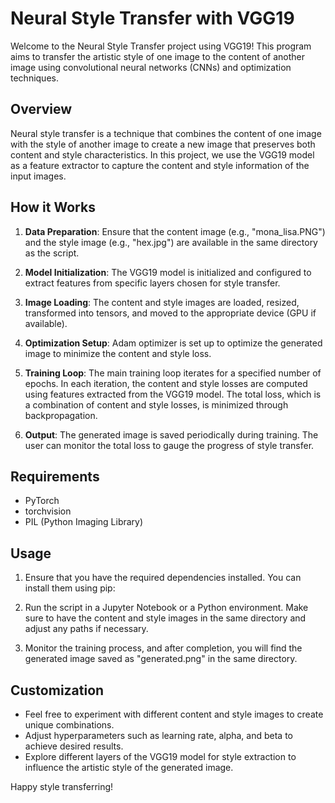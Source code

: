 # Neural Style Transfer with VGG19

Welcome to the Neural Style Transfer project using VGG19! This program aims to transfer the artistic style of one image to the content of another image using convolutional neural networks (CNNs) and optimization techniques.

## Overview

Neural style transfer is a technique that combines the content of one image with the style of another image to create a new image that preserves both content and style characteristics. In this project, we use the VGG19 model as a feature extractor to capture the content and style information of the input images.

## How it Works

1. **Data Preparation**: Ensure that the content image (e.g., "mona_lisa.PNG") and the style image (e.g., "hex.jpg") are available in the same directory as the script.

2. **Model Initialization**: The VGG19 model is initialized and configured to extract features from specific layers chosen for style transfer.

3. **Image Loading**: The content and style images are loaded, resized, transformed into tensors, and moved to the appropriate device (GPU if available).

4. **Optimization Setup**: Adam optimizer is set up to optimize the generated image to minimize the content and style loss.

5. **Training Loop**: The main training loop iterates for a specified number of epochs. In each iteration, the content and style losses are computed using features extracted from the VGG19 model. The total loss, which is a combination of content and style losses, is minimized through backpropagation.

6. **Output**: The generated image is saved periodically during training. The user can monitor the total loss to gauge the progress of style transfer.

## Requirements

- PyTorch
- torchvision
- PIL (Python Imaging Library)

## Usage

1. Ensure that you have the required dependencies installed. You can install them using pip:

2. Run the script in a Jupyter Notebook or a Python environment. Make sure to have the content and style images in the same directory and adjust any paths if necessary.

3. Monitor the training process, and after completion, you will find the generated image saved as "generated.png" in the same directory.

## Customization

- Feel free to experiment with different content and style images to create unique combinations.
- Adjust hyperparameters such as learning rate, alpha, and beta to achieve desired results.
- Explore different layers of the VGG19 model for style extraction to influence the artistic style of the generated image.

Happy style transferring!
